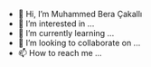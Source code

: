 - 👋 Hi, I’m Muhammed Bera Çakallı  
- 👀 I’m interested in ...
- 🌱 I’m currently learning ...
- 💞️ I’m looking to collaborate on ...
- 📫 How to reach me ...

<!---
makkonenbra/makkonenbra is a ✨ special ✨ repository because its `README.md` (this file) appears on your GitHub profile.
You can click the Preview link to take a look at your changes.
--->

